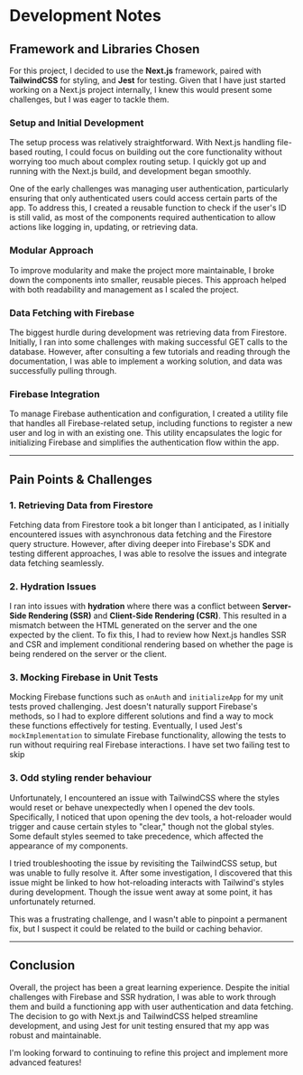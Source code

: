 # Development Notes

## Framework and Libraries Chosen
For this project, I decided to use the **Next.js** framework, paired with **TailwindCSS** for styling, and **Jest** for testing. Given that I have just started working on a Next.js project internally, I knew this would present some challenges, but I was eager to tackle them.

### Setup and Initial Development
The setup process was relatively straightforward. With Next.js handling file-based routing, I could focus on building out the core functionality without worrying too much about complex routing setup. I quickly got up and running with the Next.js build, and development began smoothly.

One of the early challenges was managing user authentication, particularly ensuring that only authenticated users could access certain parts of the app. To address this, I created a reusable function to check if the user's ID is still valid, as most of the components required authentication to allow actions like logging in, updating, or retrieving data.

### Modular Approach
To improve modularity and make the project more maintainable, I broke down the components into smaller, reusable pieces. This approach helped with both readability and management as I scaled the project.

### Data Fetching with Firebase
The biggest hurdle during development was retrieving data from Firestore. Initially, I ran into some challenges with making successful GET calls to the database. However, after consulting a few tutorials and reading through the documentation, I was able to implement a working solution, and data was successfully pulling through.

### Firebase Integration
To manage Firebase authentication and configuration, I created a utility file that handles all Firebase-related setup, including functions to register a new user and log in with an existing one. This utility encapsulates the logic for initializing Firebase and simplifies the authentication flow within the app.

---

## Pain Points & Challenges

### 1. Retrieving Data from Firestore
Fetching data from Firestore took a bit longer than I anticipated, as I initially encountered issues with asynchronous data fetching and the Firestore query structure. However, after diving deeper into Firebase's SDK and testing different approaches, I was able to resolve the issues and integrate data fetching seamlessly.

### 2. Hydration Issues
I ran into issues with **hydration** where there was a conflict between **Server-Side Rendering (SSR)** and **Client-Side Rendering (CSR)**. This resulted in a mismatch between the HTML generated on the server and the one expected by the client. To fix this, I had to review how Next.js handles SSR and CSR and implement conditional rendering based on whether the page is being rendered on the server or the client.

### 3. Mocking Firebase in Unit Tests
Mocking Firebase functions such as `onAuth` and `initializeApp` for my unit tests proved challenging. Jest doesn't naturally support Firebase's methods, so I had to explore different solutions and find a way to mock these functions effectively for testing. Eventually, I used Jest's `mockImplementation` to simulate Firebase functionality, allowing the tests to run without requiring real Firebase interactions. I have set two failing test to skip

### 3. Odd styling render behaviour
Unfortunately, I encountered an issue with TailwindCSS where the styles would reset or behave unexpectedly when I opened the dev tools. Specifically, I noticed that upon opening the dev tools, a hot-reloader would trigger and cause certain styles to "clear," though not the global styles. Some default styles seemed to take precedence, which affected the appearance of my components.

I tried troubleshooting the issue by revisiting the TailwindCSS setup, but was unable to fully resolve it. After some investigation, I discovered that this issue might be linked to how hot-reloading interacts with Tailwind's styles during development. Though the issue went away at some point, it has unfortunately returned.

This was a frustrating challenge, and I wasn't able to pinpoint a permanent fix, but I suspect it could be related to the build or caching behavior.

---

## Conclusion
Overall, the project has been a great learning experience. Despite the initial challenges with Firebase and SSR hydration, I was able to work through them and build a functioning app with user authentication and data fetching. The decision to go with Next.js and TailwindCSS helped streamline development, and using Jest for unit testing ensured that my app was robust and maintainable.

I'm looking forward to continuing to refine this project and implement more advanced features!
